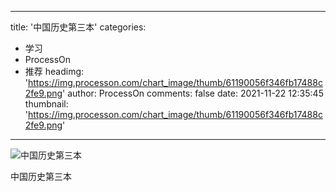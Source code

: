
---
title: '中国历史第三本'
categories: 
 - 学习
 - ProcessOn
 - 推荐
headimg: 'https://img.processon.com/chart_image/thumb/61190056f346fb17488c2fe9.png'
author: ProcessOn
comments: false
date: 2021-11-22 12:35:45
thumbnail: 'https://img.processon.com/chart_image/thumb/61190056f346fb17488c2fe9.png'
---

<div>   
<img class="thumb" alt="中国历史第三本" src="https://img.processon.com/chart_image/thumb/61190056f346fb17488c2fe9.png" referrerpolicy="no-referrer">
<p>中国历史第三本</p>  
</div>
            